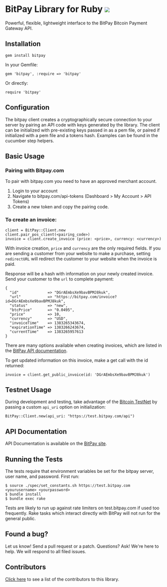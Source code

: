 # BitPay Library for Ruby [![](https://secure.travis-ci.org/bitpay/ruby-client.png)](http://travis-ci.org/bitpay/ruby-client)
Powerful, flexible, lightweight interface to the BitPay Bitcoin Payment Gateway API.

## Installation

    gem install bitpay
    
In your Gemfile:

    gem 'bitpay', :require => 'bitpay'

Or directly:

    require 'bitpay'

## Configuration

The bitpay client creates a cryptographically secure connection to your server by pairing an API code with keys generated by the library. The client can be initialized with pre-existing keys passed in as a pem file, or paired if initialized with a pem file and a tokens hash. Examples can be found in the cucumber step helpers.

## Basic Usage

### Pairing with Bitpay.com

To pair with bitpay.com you need to have an approved merchant account.  
1. Login to your account  
2. Navigate to bitpay.com/api-tokens (Dashboard > My Account > API Tokens)  
3. Create a new token and copy the pairing code.  

### To create an invoice:

    client = BitPay::Client.new
    client.pair_pos_client(<pairing_code>)
    invoice = client.create_invoice (price: <price>, currency: <currency>)

With invoice creation, `price` and `currency` are the only required fields. If you are sending a customer from your website to make a purchase, setting `redirectURL` will redirect the customer to your website when the invoice is paid.

Response will be a hash with information on your newly created invoice. Send your customer to the `url` to complete payment:

    {
      "id"             => "DGrAEmbsXe9bavBPMJ8kuk", 
      "url"            => "https://bitpay.com/invoice?id=DGrAEmbsXe9bavBPMJ8kuk",
      "status"         => "new",
      "btcPrice"       => "0.0495",
      "price"          => 10,
      "currency"       => "USD",
      "invoiceTime"    => 1383265343674,
      "expirationTime" => 1383266243674,
      "currentTime"    => 1383265957613
    }

There are many options available when creating invoices, which are listed in the [BitPay API documentation](https://bitpay.com/bitcoin-payment-gateway-api).

To get updated information on this invoice, make a get call with the id returned:

    invoice = client.get_public_invoice(id: 'DGrAEmbsXe9bavBPMJ8kuk')

## Testnet Usage

During development and testing, take advantage of the [Bitcoin TestNet](https://en.bitcoin.it/wiki/Testnet) by passing a custom `api_uri` option on initialization:

    BitPay::Client.new(api_uri: "https://test.bitpay.com/api")

## API Documentation

API Documentation is available on the [BitPay site](https://bitpay.com/api).

## Running the Tests
The tests require that environment variables be set for the bitpay server, user name, and password. First run:
    
    $ source ./spec/set_constants.sh https://test.bitpay.com <yourusername> <yourpassword>
    $ bundle install
    $ bundle exec rake

Tests are likely to run up against rate limiters on test.bitpay.com if used too frequently. Rake tasks which interact directly with BitPay will not run for the general public.

## Found a bug?
Let us know! Send a pull request or a patch. Questions? Ask! We're here to help. We will respond to all filed issues.

## Contributors
[Click here](https://github.com/bitpay/ruby-client/graphs/contributors) to see a list of the contributors to this library.
